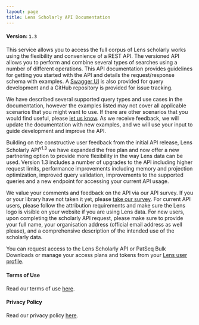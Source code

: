 ```yaml
---
layout: page
title: Lens Scholarly API Documentation
---
```


#### Version: `1.3`
This service allows you to access the full corpus of Lens scholarly works using the flexibility and convenience of a REST API. The versioned API allows you to perform and combine several types of searches using a number of different operations. This API documentation provides guidelines for getting you started with the API and details the request/response schema with examples. A [Swagger UI] is also provided for query development and a GitHub repository is provided for issue tracking.

We have described several supported query types and use cases in the documentation, however the examples listed may not cover all applicable scenarios that you might want to use. If there are other scenarios that you would find useful, please [let us know](https://www.lens.org/lens/feedback?returnTo=https:/). As we receive feedback, we will update the documentation with new examples, and we will use your input to guide development and improve the API.

Building on the constructive user feedback from the initial API release, Lens Scholarly API<sup>v1.3</sup> we have expanded the free plan and now offer a new partnering option to provide more flexibility in the way Lens data can be used. Version 1.3 includes a number of upgrades to the API including higher request limits, performance improvements including memory and projection optimization, improved query validation, improvements to the supported queries and a new endpoint for accessing your current API usage.

We value your comments and feedback on the API via our API survey. If you or your library have not taken it yet, please [take our survey](https://lensorg.typeform.com/to/QM6aMm). For current API users, please follow the attribution requirements and make sure the Lens logo is visible on your website if you are using Lens data. For new users, upon completing the scholarly API request, please make sure to provide your full name, your organisation address (official email address as well please), and a comprehensive description of the intended use of the scholarly data.

You can request access to the Lens Scholarly API or PatSeq Bulk Downloads or manage your access plans and tokens from your [Lens user profile](https://www.lens.org/lens/user/subscriptions).

#### Terms of Use
Read our terms of use [here](https://about.lens.org/policies/#termsuse).

#### Privacy Policy
Read our privacy policy [here](https://about.lens.org/policies/#privacypolicy).

[//]: # (Reference Links)
[Swagger UI]: <https://api.lens.org/swagger-ui.html>
